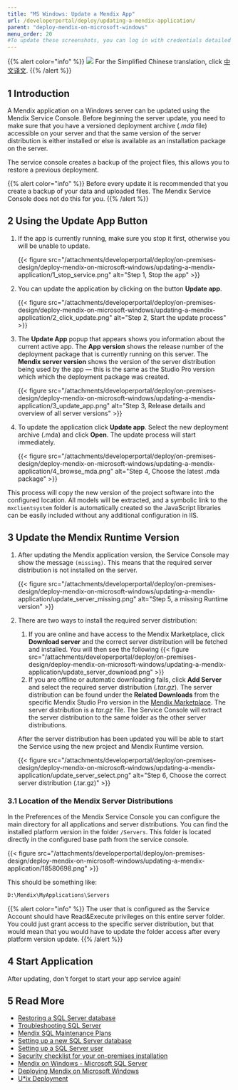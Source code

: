 ```yaml
---
title: "MS Windows: Update a Mendix App"
url: /developerportal/deploy/updating-a-mendix-application/
parent: "deploy-mendix-on-microsoft-windows"
menu_order: 20
#To update these screenshots, you can log in with credentials detailed in How to Update Screenshots Using Team Apps.
---
```


{{% alert color="info" %}}
<img src="attachments/chinese-translation/china.png" style="display: inline-block; margin: 0" /> For the Simplified Chinese translation, click [中文译文](https://cdn.mendix.tencent-cloud.com/documentation/developerportal/updating-a-mendix-application.pdf).
{{% /alert %}}

## 1 Introduction

A Mendix application on a Windows server can be updated using the Mendix Service Console. Before beginning the server update, you need to make sure that you have a versioned deployment archive (*.mda* file) accessible on your server and that the same version of the server distribution is either installed or else is available as an installation package on the server.

The service console creates a backup of the project files, this allows you to restore a previous deployment.

{{% alert color="info" %}}
Before every update it is recommended that you create a backup of your data and uploaded files. The Mendix Service Console does not do this for you.
{{% /alert %}}

## 2 Using the Update App Button

1.  If the app is currently running, make sure you stop it first, otherwise you will be unable to update.

    {{< figure src="/attachments/developerportal/deploy/on-premises-design/deploy-mendix-on-microsoft-windows/updating-a-mendix-application/1_stop_service.png" alt="Step 1, Stop the app" >}}

2.  You can update the application by clicking on the button **Update app**.

    {{< figure src="/attachments/developerportal/deploy/on-premises-design/deploy-mendix-on-microsoft-windows/updating-a-mendix-application/2_click_update.png" alt="Step 2, Start the update process" >}}

3.  The **Update App** popup that appears shows you information about the current active app. The **App version** shows the release number of the deployment package that is currently running on this server. The **Mendix server version** shows the version of the server distribution being used by the app — this is the same as the Studio Pro version which which the deployment package was created.

    {{< figure src="/attachments/developerportal/deploy/on-premises-design/deploy-mendix-on-microsoft-windows/updating-a-mendix-application/3_update_app.png" alt="Step 3, Release details and overview of all server versions" >}}

4.  To update the application click **Update app**. Select the new deployment archive (.mda) and click **Open**. The update process will start immediately.

    {{< figure src="/attachments/developerportal/deploy/on-premises-design/deploy-mendix-on-microsoft-windows/updating-a-mendix-application/4_browse_mda.png" alt="Step 4, Choose the latest .mda package" >}}

This process will copy the new version of the project software into the configured location. All models will be extracted, and a symbolic link to the `mxclientsystem` folder is automatically created so the JavaScript libraries can be easily included without any additional configuration in IIS.

## 3 Update the Mendix Runtime Version

1.  After updating the Mendix application version, the Service Console may show the message `(missing)`. This means that the required server distribution is not installed on the server.

    {{< figure src="/attachments/developerportal/deploy/on-premises-design/deploy-mendix-on-microsoft-windows/updating-a-mendix-application/update_server_missing.png" alt="Step 5, a missing Runtime version" >}}
2.  There are two ways to install the required server distribution:

    1. If you are online and have access to the Mendix Marketplace, click **Download server** and the correct server distribution will be fetched and installed. You will then see the following 
    {{< figure src="/attachments/developerportal/deploy/on-premises-design/deploy-mendix-on-microsoft-windows/updating-a-mendix-application/update_server_download.png" >}}
    2. If you are offline or automatic downloading fails, click **Add Server** and select the required server distribution (*.tar.gz*).  The server distribution can be found under the **Related Downloads** from the specific Mendix Studio Pro version in the [Mendix Marketplace](https://marketplace.mendix.com/link/studiopro/). The server distribution is a *tar.gz* file. The Service Console will extract the server distribution to the same folder as the other server distributions.

    After the server distribution has been updated you will be able to start the Service using the new project and Mendix Runtime version. 

    {{< figure src="/attachments/developerportal/deploy/on-premises-design/deploy-mendix-on-microsoft-windows/updating-a-mendix-application/update_server_select.png" alt="Step 6, Choose the correct server distribution (.tar.gz)" >}}

### 3.1 Location of the Mendix Server Distributions

In the Preferences of the Mendix Service Console you can configure the main directory for all applications and server distributions. You can find the installed platform version in the folder `/Servers`. This folder is located directly in the configured base path from the service console.

{{< figure src="/attachments/developerportal/deploy/on-premises-design/deploy-mendix-on-microsoft-windows/updating-a-mendix-application/18580698.png" >}}

This should be something like:

```bash
D:\Mendix\MyApplications\Servers
```
{{% alert color="info" %}}
The user that is configured as the Service Account should have Read&Execute privileges on this entire server folder. You could just grant access to the specific server distribution, but that would mean that you would have to update the folder access after every platform version update.
{{% /alert %}}

## 4 Start Application

After updating, don't forget to start your app service again!

## 5 Read More

*   [Restoring a SQL Server database](/developerportal/deploy/restoring-a-sql-server-database/)
*   [Troubleshooting SQL Server](/developerportal/deploy/troubleshooting-sql-server/)
*   [Mendix SQL Maintenance Plans](/developerportal/deploy/mendix-sql-maintenance-plans/)
*   [Setting up a new SQL Server database](/developerportal/deploy/setting-up-a-new-sql-server-database/)
*   [Setting up a SQL Server user](/developerportal/deploy/setting-up-a-sql-server-user/)
*   [Security checklist for your on-premises installation](/developerportal/deploy/security-checklist-for-your-on-premises-installation/)
*   [Mendix on Windows - Microsoft SQL Server](/developerportal/deploy/mendix-on-windows-microsoft-sql-server/)
*   [Deploying Mendix on Microsoft Windows](/developerportal/deploy/deploy-mendix-on-microsoft-windows/)
*   [U*ix Deployment](/developerportal/deploy/unix-like/)
